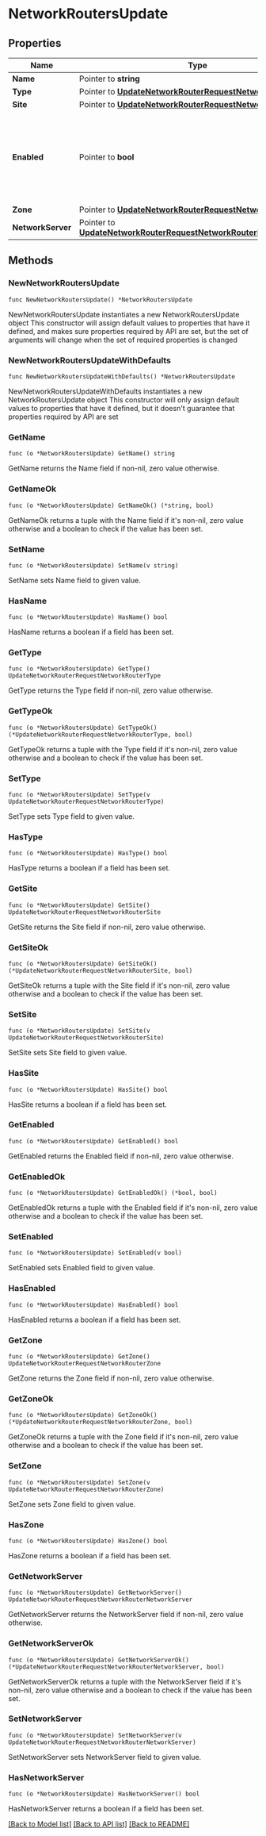 # NetworkRoutersUpdate

## Properties

Name | Type | Description | Notes
------------ | ------------- | ------------- | -------------
**Name** | Pointer to **string** | Name | [optional] 
**Type** | Pointer to [**UpdateNetworkRouterRequestNetworkRouterType**](UpdateNetworkRouterRequestNetworkRouterType.md) |  | [optional] 
**Site** | Pointer to [**UpdateNetworkRouterRequestNetworkRouterSite**](UpdateNetworkRouterRequestNetworkRouterSite.md) |  | [optional] 
**Enabled** | Pointer to **bool** | Can be used to enable / disable the network router (true, false). Default is on | [optional] 
**Zone** | Pointer to [**UpdateNetworkRouterRequestNetworkRouterZone**](UpdateNetworkRouterRequestNetworkRouterZone.md) |  | [optional] 
**NetworkServer** | Pointer to [**UpdateNetworkRouterRequestNetworkRouterNetworkServer**](UpdateNetworkRouterRequestNetworkRouterNetworkServer.md) |  | [optional] 

## Methods

### NewNetworkRoutersUpdate

`func NewNetworkRoutersUpdate() *NetworkRoutersUpdate`

NewNetworkRoutersUpdate instantiates a new NetworkRoutersUpdate object
This constructor will assign default values to properties that have it defined,
and makes sure properties required by API are set, but the set of arguments
will change when the set of required properties is changed

### NewNetworkRoutersUpdateWithDefaults

`func NewNetworkRoutersUpdateWithDefaults() *NetworkRoutersUpdate`

NewNetworkRoutersUpdateWithDefaults instantiates a new NetworkRoutersUpdate object
This constructor will only assign default values to properties that have it defined,
but it doesn't guarantee that properties required by API are set

### GetName

`func (o *NetworkRoutersUpdate) GetName() string`

GetName returns the Name field if non-nil, zero value otherwise.

### GetNameOk

`func (o *NetworkRoutersUpdate) GetNameOk() (*string, bool)`

GetNameOk returns a tuple with the Name field if it's non-nil, zero value otherwise
and a boolean to check if the value has been set.

### SetName

`func (o *NetworkRoutersUpdate) SetName(v string)`

SetName sets Name field to given value.

### HasName

`func (o *NetworkRoutersUpdate) HasName() bool`

HasName returns a boolean if a field has been set.

### GetType

`func (o *NetworkRoutersUpdate) GetType() UpdateNetworkRouterRequestNetworkRouterType`

GetType returns the Type field if non-nil, zero value otherwise.

### GetTypeOk

`func (o *NetworkRoutersUpdate) GetTypeOk() (*UpdateNetworkRouterRequestNetworkRouterType, bool)`

GetTypeOk returns a tuple with the Type field if it's non-nil, zero value otherwise
and a boolean to check if the value has been set.

### SetType

`func (o *NetworkRoutersUpdate) SetType(v UpdateNetworkRouterRequestNetworkRouterType)`

SetType sets Type field to given value.

### HasType

`func (o *NetworkRoutersUpdate) HasType() bool`

HasType returns a boolean if a field has been set.

### GetSite

`func (o *NetworkRoutersUpdate) GetSite() UpdateNetworkRouterRequestNetworkRouterSite`

GetSite returns the Site field if non-nil, zero value otherwise.

### GetSiteOk

`func (o *NetworkRoutersUpdate) GetSiteOk() (*UpdateNetworkRouterRequestNetworkRouterSite, bool)`

GetSiteOk returns a tuple with the Site field if it's non-nil, zero value otherwise
and a boolean to check if the value has been set.

### SetSite

`func (o *NetworkRoutersUpdate) SetSite(v UpdateNetworkRouterRequestNetworkRouterSite)`

SetSite sets Site field to given value.

### HasSite

`func (o *NetworkRoutersUpdate) HasSite() bool`

HasSite returns a boolean if a field has been set.

### GetEnabled

`func (o *NetworkRoutersUpdate) GetEnabled() bool`

GetEnabled returns the Enabled field if non-nil, zero value otherwise.

### GetEnabledOk

`func (o *NetworkRoutersUpdate) GetEnabledOk() (*bool, bool)`

GetEnabledOk returns a tuple with the Enabled field if it's non-nil, zero value otherwise
and a boolean to check if the value has been set.

### SetEnabled

`func (o *NetworkRoutersUpdate) SetEnabled(v bool)`

SetEnabled sets Enabled field to given value.

### HasEnabled

`func (o *NetworkRoutersUpdate) HasEnabled() bool`

HasEnabled returns a boolean if a field has been set.

### GetZone

`func (o *NetworkRoutersUpdate) GetZone() UpdateNetworkRouterRequestNetworkRouterZone`

GetZone returns the Zone field if non-nil, zero value otherwise.

### GetZoneOk

`func (o *NetworkRoutersUpdate) GetZoneOk() (*UpdateNetworkRouterRequestNetworkRouterZone, bool)`

GetZoneOk returns a tuple with the Zone field if it's non-nil, zero value otherwise
and a boolean to check if the value has been set.

### SetZone

`func (o *NetworkRoutersUpdate) SetZone(v UpdateNetworkRouterRequestNetworkRouterZone)`

SetZone sets Zone field to given value.

### HasZone

`func (o *NetworkRoutersUpdate) HasZone() bool`

HasZone returns a boolean if a field has been set.

### GetNetworkServer

`func (o *NetworkRoutersUpdate) GetNetworkServer() UpdateNetworkRouterRequestNetworkRouterNetworkServer`

GetNetworkServer returns the NetworkServer field if non-nil, zero value otherwise.

### GetNetworkServerOk

`func (o *NetworkRoutersUpdate) GetNetworkServerOk() (*UpdateNetworkRouterRequestNetworkRouterNetworkServer, bool)`

GetNetworkServerOk returns a tuple with the NetworkServer field if it's non-nil, zero value otherwise
and a boolean to check if the value has been set.

### SetNetworkServer

`func (o *NetworkRoutersUpdate) SetNetworkServer(v UpdateNetworkRouterRequestNetworkRouterNetworkServer)`

SetNetworkServer sets NetworkServer field to given value.

### HasNetworkServer

`func (o *NetworkRoutersUpdate) HasNetworkServer() bool`

HasNetworkServer returns a boolean if a field has been set.


[[Back to Model list]](../README.md#documentation-for-models) [[Back to API list]](../README.md#documentation-for-api-endpoints) [[Back to README]](../README.md)


